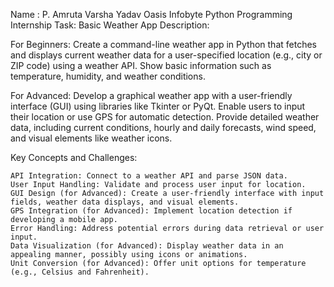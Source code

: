 Name : P. Amruta Varsha Yadav
Oasis Infobyte Python Programming Internship
Task: Basic Weather App
Description:

For Beginners: Create a command-line weather app in Python that fetches and displays current weather data for a user-specified location (e.g., city or ZIP code) using a weather API. Show basic information such as temperature, humidity, and weather conditions.

For Advanced: Develop a graphical weather app with a user-friendly interface (GUI) using libraries like Tkinter or PyQt. Enable users to input their location or use GPS for automatic detection. Provide detailed weather data, including current conditions, hourly and daily forecasts, wind speed, and visual elements like weather icons.

 Key Concepts and Challenges:

    API Integration: Connect to a weather API and parse JSON data.
    User Input Handling: Validate and process user input for location.
    GUI Design (for Advanced): Create a user-friendly interface with input fields, weather data displays, and visual elements.
    GPS Integration (for Advanced): Implement location detection if developing a mobile app.
    Error Handling: Address potential errors during data retrieval or user input.
    Data Visualization (for Advanced): Display weather data in an appealing manner, possibly using icons or animations.
    Unit Conversion (for Advanced): Offer unit options for temperature (e.g., Celsius and Fahrenheit).
